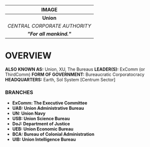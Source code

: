 
|             IMAGE             |
| :---------------------------: |
|           **Union**           |
| *CENTRAL CORPORATE AUTHORITY* |
|   ***"For all mankind."***    |
# **OVERVIEW**
**ALSO KNOWN AS:** Union, XU, The Bureaus
**LEADER(S):** ExComm (or ThirdComm)
**FORM OF GOVERNMENT:** Bureaucratic Corporatocracy
**HEADQUARTERS:** Earth, Sol System [Centrum Sector]

### **BRANCHES**
- **ExComm: The Executive Committee**
- **UAB: Union Administrative Bureau**
- **UN: Union Navy**
- **USB: Union Science Bureau**
- **DoJ: Department of Justice**
- **UEB: Union Economic Bureau**
- **BCA: Bureau of Colonial Administration**
- **UIB: Union Intelligence Bureau**

